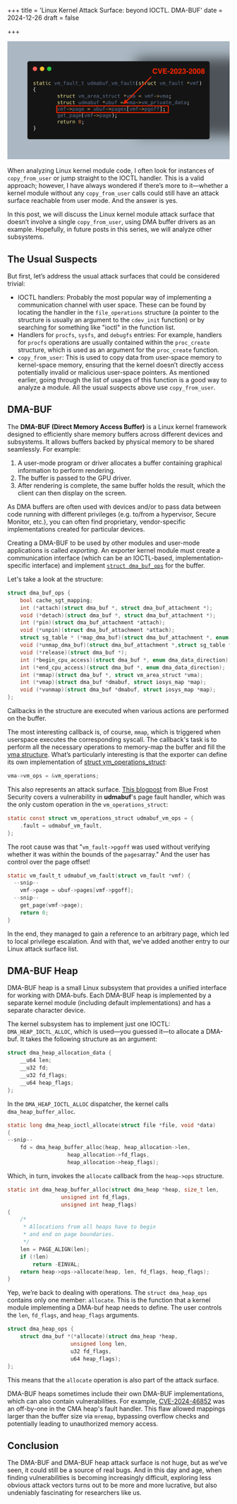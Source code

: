+++
title = 'Linux Kernel Attack Surface: beyond IOCTL. DMA-BUF'
date = 2024-12-26
draft = false

+++

![image.png](./front-img.png)

When analyzing Linux kernel module code, I often look for instances of `copy_from_user` or jump straight to the IOCTL handler. This is a valid approach; however, I have always wondered if there’s more to it—whether a kernel module without any `copy_from_user` calls could still have an attack surface reachable from user mode. And the answer is yes.

In this post, we will discuss the Linux kernel module attack surface that doesn’t involve a single `copy_from_user`, using DMA buffer drivers as an example. Hopefully, in future posts in this series, we will analyze other subsystems.

## The Usual Suspects

But first, let’s address the usual attack surfaces that could be considered trivial:

- IOCTL handlers: Probably the most popular way of implementing a communication channel with user space. These can be found by locating the handler in the `file_operations` structure (a pointer to the structure is usually an argument to the `cdev_init` function) or by searching for something like "ioctl" in the function list.
- Handlers for `procfs`, `sysfs`, and `debugfs` entries: For example, handlers for `procfs` operations are usually contained within the `proc_create` structure, which is used as an argument for the `proc_create` function.
- `copy_from_user`: This is used to copy data from user-space memory to kernel-space memory, ensuring that the kernel doesn’t directly access potentially invalid or malicious user-space pointers. As mentioned earlier, going through the list of usages of this function is a good way to analyze a module. All the usual suspects above use `copy_from_user`.

## DMA-BUF

The **DMA-BUF (Direct Memory Access Buffer)** is a Linux kernel framework designed to efficiently share memory buffers across different devices and subsystems. It allows buffers backed by physical memory to be shared seamlessly. For example:

1. A user-mode program or driver allocates a buffer containing graphical information to perform rendering.
2. The buffer is passed to the GPU driver.
3. After rendering is complete, the same buffer holds the result, which the client can then display on the screen.

As DMA buffers are often used with devices and/or to pass data between code running with different privileges (e.g. to/from a hypervisor, Secure Monitor, etc.), you can often find proprietary, vendor-specific implementations created for particular devices.

Creating a DMA-BUF to be used by other modules and user-mode applications is called *exporting*. An exporter kernel module must create a communication interface (which can be an IOCTL-based, implementation-specific interface) and implement [`struct dma_buf_ops`](https://docs.kernel.org/driver-api/dma-buf.html#c.dma_buf_ops) for the buffer.

Let's take a look at the structure:

```c
struct dma_buf_ops {
    bool cache_sgt_mapping;
    int (*attach)(struct dma_buf *, struct dma_buf_attachment *);
    void (*detach)(struct dma_buf *, struct dma_buf_attachment *);
    int (*pin)(struct dma_buf_attachment *attach);
    void (*unpin)(struct dma_buf_attachment *attach);
    struct sg_table * (*map_dma_buf)(struct dma_buf_attachment *, enum dma_data_direction);
    void (*unmap_dma_buf)(struct dma_buf_attachment *,struct sg_table *, enum dma_data_direction);
    void (*release)(struct dma_buf *);
    int (*begin_cpu_access)(struct dma_buf *, enum dma_data_direction);
    int (*end_cpu_access)(struct dma_buf *, enum dma_data_direction);
    int (*mmap)(struct dma_buf *, struct vm_area_struct *vma);
    int (*vmap)(struct dma_buf *dmabuf, struct iosys_map *map);
    void (*vunmap)(struct dma_buf *dmabuf, struct iosys_map *map);
};
```

Callbacks in the structure are executed when various actions are performed on the buffer.

The most interesting callback is, of course, `mmap`, which is triggered when userspace executes the corresponding syscall. The callback's task is to perform all the necessary operations to memory-map the buffer and fill the [vma structure](https://elixir.bootlin.com/linux/v6.12.1/source/include/linux/mm_types.h#L667). What’s particularly interesting is that the exporter can define its own implementation of [struct vm_operations_struct](https://github.com/torvalds/linux/blob/master/include/linux/mm.h#L610):

```c
vma->vm_ops = &vm_operations;
```

This also represents an attack surface. [This blogpost](https://labs.bluefrostsecurity.de/blog/cve-2023-2008.html) from Blue Frost Security  covers a vulnerability in **udmabuf**'s page fault handler, which was the only custom operation in the `vm_operations_struct`:

```c
static const struct vm_operations_struct udmabuf_vm_ops = {
	.fault = udmabuf_vm_fault,
};
```

The root cause was that "`vm_fault->pgoff` was used without verifying whether it was within the bounds of the `pages`array." And the user has control over the page offset!

```c
static vm_fault_t udmabuf_vm_fault(struct vm_fault *vmf) {
  --snip--
    vmf->page = ubuf->pages[vmf->pgoff];
  --snip--
    get_page(vmf->page);
  	return 0;
}
```

In the end, they managed to gain a reference to an arbitrary page, which led to local privilege escalation. And with that, we’ve added another entry to our Linux attack surface list.

## DMA-BUF Heap

DMA-BUF heap is a small Linux subsystem that provides a unified interface for working with DMA-bufs. Each DMA-BUF heap is implemented by a separate kernel module (including default implementations) and has a separate character device.

The kernel subsystem has to implement just one IOCTL: `DMA_HEAP_IOCTL_ALLOC`, which is used—you guessed it—to allocate a DMA-buf. It takes the following structure as an argument:

```c
struct dma_heap_allocation_data {
	__u64 len;
	__u32 fd;
	__u32 fd_flags;
	__u64 heap_flags;
};
```

In the `DMA_HEAP_IOCTL_ALLOC` dispatcher, the kernel calls `dma_heap_buffer_alloc`.

```c
static long dma_heap_ioctl_allocate(struct file *file, void *data)
{
--snip--
	fd = dma_heap_buffer_alloc(heap, heap_allocation->len,
				   heap_allocation->fd_flags,
				   heap_allocation->heap_flags);
```

Which, in turn, invokes the `allocate` callback from the `heap->ops` structure.

```c
static int dma_heap_buffer_alloc(struct dma_heap *heap, size_t len,
				 unsigned int fd_flags,
				 unsigned int heap_flags)
{
	/*
	 * Allocations from all heaps have to begin
	 * and end on page boundaries.
	 */
	len = PAGE_ALIGN(len);
	if (!len)
		return -EINVAL;
	return heap->ops->allocate(heap, len, fd_flags, heap_flags);
}
```

Yep, we’re back to dealing with operations. The `struct dma_heap_ops` contains only one member: `allocate`. This is the function that a kernel module implementing a DMA-buf heap needs to define. The user controls the `len`, `fd_flags`, and `heap_flags` arguments.

```c
struct dma_heap_ops {
	struct dma_buf *(*allocate)(struct dma_heap *heap,
				    unsigned long len,
				    u32 fd_flags,
				    u64 heap_flags);
};
```

This means that the `allocate` operation is also part of the attack surface.

DMA-BUF heaps sometimes include their own DMA-BUF implementations, which can also contain vulnerabilities. For example, [CVE-2024-46852](https://lore.kernel.org/linux-cve-announce/2024092742-CVE-2024-46852-91a5@gregkh/) was an off-by-one in the CMA heap's fault handler. This flaw allowed mappings larger than the buffer size via `mremap`, bypassing overflow checks and potentially leading to unauthorized memory access. 

## Conclusion

The DMA-BUF and DMA-BUF heap attack surface is not huge, but as we’ve seen, it could still be a source of real bugs. And in this day and age, when finding vulnerabilities is becoming increasingly difficult, exploring less obvious attack vectors turns out to be more and more lucrative, but also undeniably fascinating for researchers like us.

